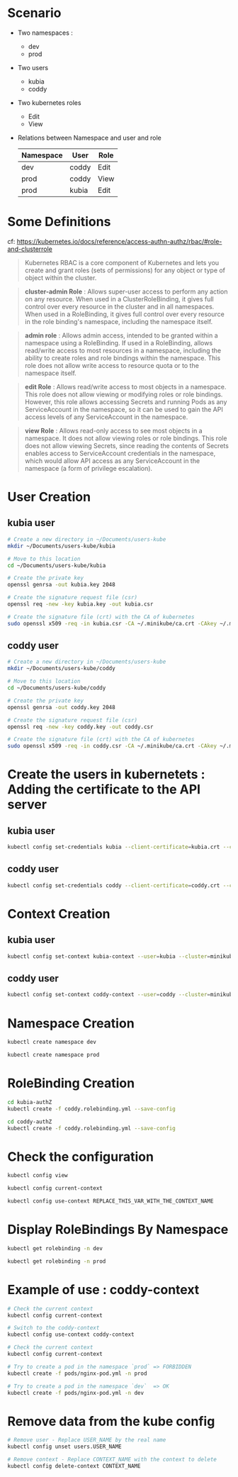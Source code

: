 
Scenario
===

- Two namespaces : 
	- dev
	- prod 

- Two users
	- kubia
	- coddy

- Two kubernetes roles
	- Edit
	- View

- Relations between Namespace and user and role

	|  Namespace |  User  |  Role |
	|------------|--------|-------|
	| dev  		 |  coddy |  Edit |
	| prod 		 |  coddy |  View |
	| prod  	 |  kubia |  Edit |


Some Definitions
===

cf: https://kubernetes.io/docs/reference/access-authn-authz/rbac/#role-and-clusterrole

>	Kubernetes RBAC is a core component of Kubernetes and lets you create and grant roles (sets of permissions) for any object 		or type of object within the cluster.

>	**cluster-admin Role** : 	Allows super-user access to perform any action on any resource.
	When used in a ClusterRoleBinding, it gives full control over every resource in the cluster and in all namespaces. When used in a RoleBinding, it gives full control over every resource in the role binding's namespace, including the namespace itself.

>	**admin role** : Allows admin access, intended to be granted within a namespace using a RoleBinding.
	If used in a RoleBinding, allows read/write access to most resources in a namespace, including the ability to create roles and role bindings within the namespace. This role does not allow write access to resource quota or to the namespace itself.

>	**edit Role** : Allows read/write access to most objects in a namespace.
	This role does not allow viewing or modifying roles or role bindings.
	However, this role allows accessing Secrets and running Pods as any ServiceAccount in the namespace,
	so it can be used to gain the API access levels of any ServiceAccount in the namespace.

> 	**view Role** : Allows read-only access to see most objects in a namespace. It does not allow viewing roles or role bindings.
	This role does not allow viewing Secrets, since reading the contents of Secrets enables access to ServiceAccount credentials in the namespace, which would allow API access as any ServiceAccount in the namespace (a form of privilege escalation).

User Creation
===

**kubia** user
---
```bash
# Create a new directory in ~/Documents/users-kube
mkdir ~/Documents/users-kube/kubia

# Move to this location
cd ~/Documents/users-kube/kubia

# Create the private key 
openssl genrsa -out kubia.key 2048

# Create the signature request file (csr)
openssl req -new -key kubia.key -out kubia.csr

# Create the signature file (crt) with the CA of kubernetes 
sudo openssl x509 -req -in kubia.csr -CA ~/.minikube/ca.crt -CAkey ~/.minikube/ca.key -CAcreateserial -out kubia.crt -days 10000
```

**coddy** user
---

```bash
# Create a new directory in ~/Documents/users-kube
mkdir ~/Documents/users-kube/coddy

# Move to this location
cd ~/Documents/users-kube/coddy

# Create the private key 
openssl genrsa -out coddy.key 2048

# Create the signature request file (csr)
openssl req -new -key coddy.key -out coddy.csr

# Create the signature file (crt) with the CA of kubernetes 
sudo openssl x509 -req -in coddy.csr -CA ~/.minikube/ca.crt -CAkey ~/.minikube/ca.key -CAcreateserial -out coddy.crt -days 10000
```

Create the users in kubernetets : Adding the certificate to the API server
===

**kubia** user
---

```bash
kubectl config set-credentials kubia --client-certificate=kubia.crt --client-key=kubia.key
```
**coddy** user
---

```bash
kubectl config set-credentials coddy --client-certificate=coddy.crt --client-key=coddy.key
```

Context Creation
===

**kubia** user
---

```bash
kubectl config set-context kubia-context --user=kubia --cluster=minikube
```

**coddy** user
---

```bash
kubectl config set-context coddy-context --user=coddy --cluster=minikube
```

Namespace Creation
===

```bash
kubectl create namespace dev

kubectl create namespace prod
```

RoleBinding Creation
===

```bash
cd kubia-authZ
kubectl create -f coddy.rolebinding.yml --save-config

cd coddy-authZ
kubectl create -f coddy.rolebinding.yml --save-config
```

Check the configuration
===

```bash
kubectl config view

kubectl config current-context

kubectl config use-context REPLACE_THIS_VAR_WITH_THE_CONTEXT_NAME
```

Display RoleBindings By Namespace
===

```bash
kubectl get rolebinding -n dev

kubectl get rolebinding -n prod
```

Example of use : coddy-context
===

```bash
# Check the current context
kubectl config current-context

# Switch to the coddy-context 
kubectl config use-context coddy-context

# Check the current context
kubectl config current-context

# Try to create a pod in the namespace `prod` => FORBIDDEN
kubectl create -f pods/nginx-pod.yml -n prod

# Try to create a pod in the namespace `dev`  => OK
kubectl create -f pods/nginx-pod.yml -n dev
```

Remove data from the kube config
===

```bash
# Remove user - Replace USER_NAME by the real name
kubectl config unset users.USER_NAME

# Remove context - Replace CONTEXT_NAME with the context to delete
kubectl config delete-context CONTEXT_NAME
```